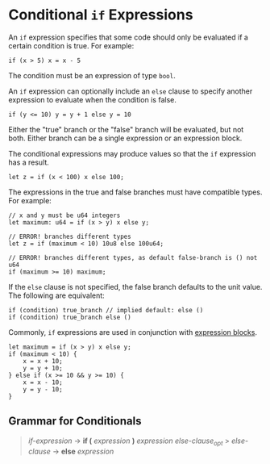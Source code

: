 # Conditional `if` Expressions

An `if` expression specifies that some code should only be evaluated if a certain condition is true.
For example:

```move
if (x > 5) x = x - 5
```

The condition must be an expression of type `bool`.

An `if` expression can optionally include an `else` clause to specify another expression to evaluate
when the condition is false.

```move
if (y <= 10) y = y + 1 else y = 10
```

Either the "true" branch or the "false" branch will be evaluated, but not both. Either branch can be
a single expression or an expression block.

The conditional expressions may produce values so that the `if` expression has a result.

```move
let z = if (x < 100) x else 100;
```

The expressions in the true and false branches must have compatible types. For example:

```move=
// x and y must be u64 integers
let maximum: u64 = if (x > y) x else y;

// ERROR! branches different types
let z = if (maximum < 10) 10u8 else 100u64;

// ERROR! branches different types, as default false-branch is () not u64
if (maximum >= 10) maximum;
```

If the `else` clause is not specified, the false branch defaults to the unit value. The following
are equivalent:

```move
if (condition) true_branch // implied default: else ()
if (condition) true_branch else ()
```

Commonly, `if` expressions are used in conjunction with [expression
blocks](../variables.md#expression-blocks).

```move
let maximum = if (x > y) x else y;
if (maximum < 10) {
    x = x + 10;
    y = y + 10;
} else if (x >= 10 && y >= 10) {
    x = x - 10;
    y = y - 10;
}
```

## Grammar for Conditionals

> _if-expression_ → **if (** _expression_ **)** _expression_ _else-clause_<sub>_opt_</sub> >
> _else-clause_ → **else** _expression_
